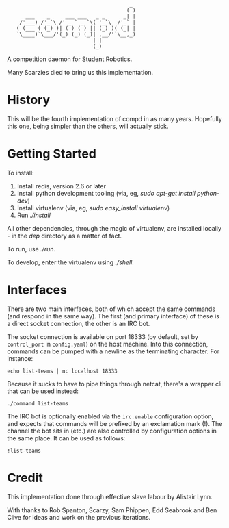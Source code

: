 ```
                                        _
                                       ( )
      ___    _     ___ ___   _ _      _| |
    /'___) /'_`\ /' _ ` _ `\( '_`\  /'_` |
   ( (___ ( (_) )| ( ) ( ) || (_) )( (_| |
   `\____)`\___/'(_) (_) (_)| ,__/'`\__,_)
                            | |
                            (_)
```

A competition daemon for Student Robotics.

Many Scarzies died to bring us this implementation.

History
=======

This will be the fourth implementation of compd in as many years. Hopefully this one, being simpler than the others, will actually stick.

Getting Started
===============

To install:

1. Install redis, version 2.6 or later
2. Install python development tooling (via, eg, *sudo apt-get install python-dev*)
3. Install virtualenv (via, eg, *sudo easy_install virtualenv*)
4. Run *./install*

All other dependencies, through the magic of virtualenv, are installed locally - in the *dep* directory as a matter of fact.

To run, use *./run*.

To develop, enter the virtualenv using *./shell*.

Interfaces
==========

There are two main interfaces, both of which accept the same commands (and respond in the same way).
The first (and primary interface) of these is a direct socket connection, the other is an IRC bot.

The socket connection is available on port 18333 (by default, set by `control_port` in `config.yaml`)
on the host machine. Into this connection, commands can be pumped with a newline as the terminating character.
For instance:
~~~~
echo list-teams | nc localhost 18333
~~~~
Because it sucks to have to pipe things through netcat, there's a wrapper cli
that can be used instead:
~~~~
./command list-teams
~~~~

The IRC bot is optionally enabled via the `irc.enable` configuration option,
 and expects that commands will be prefixed by an exclamation mark (!).
The channel the bot sits in (etc.) are also controlled by configuration options
in the same place.
It can be used as follows:
~~~~
!list-teams
~~~~

Credit
======

This implementation done through effective slave labour by Alistair Lynn.

With thanks to Rob Spanton, Scarzy, Sam Phippen, Edd Seabrook and Ben Clive for ideas and work on the previous iterations.
